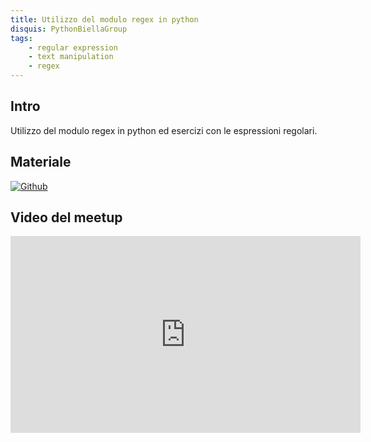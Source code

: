 ```yaml
---
title: Utilizzo del modulo regex in python
disquis: PythonBiellaGroup
tags:
    - regular expression
    - text manipulation
    - regex
---
```


## Intro

Utilizzo del modulo regex in python ed esercizi con le espressioni regolari.

## Materiale


[![Github](https://img.shields.io/badge/GitHub-181717.svg?style=for-the-badge&logo=GitHub&logoColor=white)](https://github.com/PythonBiellaGroup/MaterialeSerate/tree/master/AnalisiTesto/Lezione2)

## Video del meetup

<iframe width="560" height="315" src="https://www.youtube.com/embed/AWUDLpXU60M?si=rKBSteQ3C6GyvOk8" title="YouTube video player" frameborder="0" allow="accelerometer; autoplay; clipboard-write; encrypted-media; gyroscope; picture-in-picture; web-share" allowfullscreen></iframe>